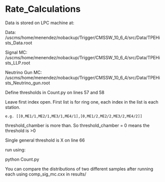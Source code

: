 # Rate_Calculations

Data is stored on LPC machine at:
  
  Data: /uscms/home/menendez/nobackup/Trigger/CMSSW_10_6_4/src/Data/TPEHists_Data.root
  
  Signal MC: /uscms/home/menendez/nobackup/Trigger/CMSSW_10_6_4/src/Data/TPEHists_LLP.root
  
  Neutrino Gun MC: /uscms/home/menendez/nobackup/Trigger/CMSSW_10_6_4/src/Data/TPEHists_Neutrino_gun.root
  
Define thresholds in Count.py on lines 57 and 58
  
  Leave first index open. First list is for ring one, each index in the list is each station.
    
    e.g. [[0,ME1/1,ME2/1,ME3/1,ME4/1],[0,ME1/2,ME2/2,ME3/2,ME4/2]]
  
  threshold_chamber is more than. So threshold_chamber = 0 means the threshold is >0

Single general threshold is X on line 66 
 
run using:
  
  python Count.py
  
You can compare the distributions of two different samples after running each using comp_sig_mc.cxx in results/
